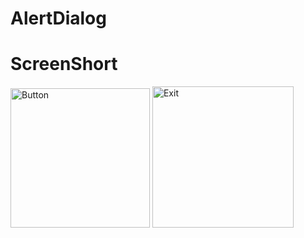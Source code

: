 # AlertDialog
# ScreenShort
<img width="223" alt="Button" src="https://user-images.githubusercontent.com/96864489/147777421-87891437-32ab-4b7e-a6fc-0579af9ca487.PNG">  <img width="226" alt="Exit" src="https://user-images.githubusercontent.com/96864489/147777434-b8565bd4-b9c0-4c3b-b5dd-5137c1290b74.PNG">
